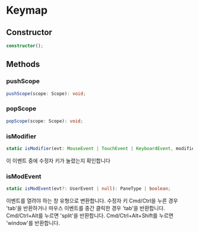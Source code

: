 # Keymap

## Constructor

```ts
constructor();
```

## Methods

### pushScope

```ts
pushScope(scope: Scope): void;
```

### popScope

```ts
popScope(scope: Scope): void;
```

### isModifier

```ts
static isModifier(evt: MouseEvent | TouchEvent | KeyboardEvent, modifier: Modifier): boolean;
```

이 이벤트 중에 수정자 키가 눌렸는지 확인합니다

### isModEvent

```ts
static isModEvent(evt?: UserEvent | null): PaneType | boolean;
```

이벤트를 열려야 하는 창 유형으로 변환합니다.
수정자 키 Cmd/Ctrl을 누른 경우 'tab'을 반환하거나 마우스 이벤트를 중간 클릭한 경우 'tab'을 반환합니다.
Cmd/Ctrl+Alt를 누르면 'split'을 반환합니다.
Cmd/Ctrl+Alt+Shift를 누르면 'window'를 반환합니다.
